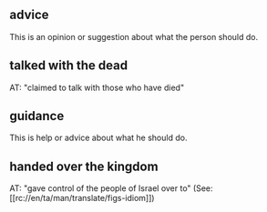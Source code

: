 ## advice ##

This is an opinion or suggestion about what the person should do.

## talked with the dead ##

AT: "claimed to talk with those who have died"

## guidance ##

This is help or advice about what he should do.

## handed over the kingdom ##

AT: "gave control of the people of Israel over to" (See: [[rc://en/ta/man/translate/figs-idiom]])